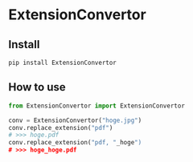 # ExtensionConvertor

## Install
`pip install ExtensionConvertor`


## How to use
```python
from ExtensionConvertor import ExtensionConvertor

conv = ExtensionConvertor("hoge.jpg")
conv.replace_extension("pdf")
# >>> hoge.pdf
conv.replace_extension("pdf, "_hoge")
# >>> hoge_hoge.pdf
```

